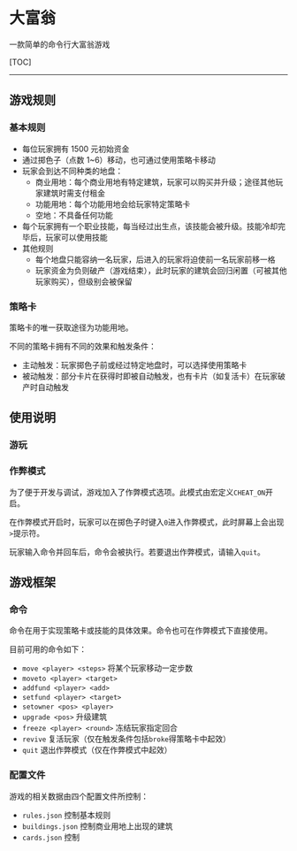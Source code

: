 # 大富翁

一款简单的命令行大富翁游戏

[TOC]

***

## 游戏规则

### 基本规则

* 每位玩家拥有 1500 元初始资金
* 通过掷色子（点数 1~6）移动，也可通过使用策略卡移动
* 玩家会到达不同种类的地盘：
    * 商业用地：每个商业用地有特定建筑，玩家可以购买并升级；途径其他玩家建筑时需支付租金
    * 功能用地：每个功能用地会给玩家特定策略卡
    * 空地：不具备任何功能
* 每个玩家拥有一个职业技能，每当经过出生点，该技能会被升级。技能冷却完毕后，玩家可以使用技能
* 其他规则
    * 每个地盘只能容纳一名玩家，后进入的玩家将迫使前一名玩家前移一格
    * 玩家资金为负则破产（游戏结束），此时玩家的建筑会回归闲置（可被其他玩家购买），但级别会被保留

### 策略卡

策略卡的唯一获取途径为功能用地。

不同的策略卡拥有不同的效果和触发条件：

* 主动触发：玩家掷色子前或经过特定地盘时，可以选择使用策略卡
* 被动触发：部分卡片在获得时即被自动触发，也有卡片（如复活卡）在玩家破产时自动触发

## 使用说明

### 游玩

### 作弊模式

为了便于开发与调试，游戏加入了作弊模式选项。此模式由宏定义`CHEAT_ON`开启。

在作弊模式开启时，玩家可以在掷色子时键入`0`进入作弊模式，此时屏幕上会出现`>`提示符。

玩家输入命令并回车后，命令会被执行。若要退出作弊模式，请输入`quit`。

## 游戏框架

### 命令

命令在用于实现策略卡或技能的具体效果。命令也可在作弊模式下直接使用。

目前可用的命令如下：

* `move <player> <steps>` 将某个玩家移动一定步数
* `moveto <player> <target>`
* `addfund <player> <add>`
* `setfund <player> <target>`
* `setowner <pos> <player>`
* `upgrade <pos>` 升级建筑
* `freeze <player> <round>` 冻结玩家指定回合
* `revive` 复活玩家（仅在触发条件包括`broke`得策略卡中起效）
* `quit` 退出作弊模式（仅在作弊模式中起效）

### 配置文件

游戏的相关数据由四个配置文件所控制：

* `rules.json` 控制基本规则
* `buildings.json` 控制商业用地上出现的建筑
* `cards.json` 控制